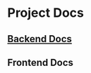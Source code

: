 # Project Docs

## [Backend Docs](https://github.com/arthurrroth/homeInventar/blob/main/backend/README.md)

## Frontend Docs
